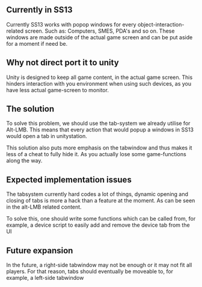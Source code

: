 ## Currently in SS13
Currently SS13 works with popop windows for every object-interaction-related screen.
Such as: Computers, SMES, PDA's and so on. These windows are made outside of the actual game screen and can be put aside for a moment if need be.

## Why not direct port it to unity
Unity is designed to keep all game content, in the actual game screen. This hinders interaction with you environment when using such devices, as you have less actual game-screen to monitor.

## The solution
To solve this problem, we should use the tab-system we already utilise for Alt-LMB. This means that every action that would popup a windows in SS13 would open a tab in unitystation.

This solution also puts more emphasis on the tabwindow and thus makes it less of a cheat to fully hide it. As you actually lose some game-functions along the way. 

## Expected implementation issues
The tabsystem currently hard codes a lot of things, dynamic opening and closing of tabs is more a hack than a feature at the moment. As can be seen in the alt-LMB related content.

To solve this, one should write some functions which can be called from, for example, a device script to easily add and remove the device tab from the UI

## Future expansion
In the future, a right-side tabwindow may not be enough or it may not fit all players. For that reason, tabs should eventually be moveable to, for example, a left-side tabwindow